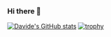 ### Hi there 👋

<!--
**davidemaggi/davidemaggi** is a ✨ _special_ ✨ repository because its `README.md` (this file) appears on your GitHub profile.

Here are some ideas to get you started:

- 🔭 I’m currently working on ...
- 🌱 I’m currently learning ...
- 👯 I’m looking to collaborate on ...
- 🤔 I’m looking for help with ...
- 💬 Ask me about ...
- 📫 How to reach me: ...
- 😄 Pronouns: ...
- ⚡ Fun fact: ...
-->
[![Davide's GitHub stats](https://github-readme-stats.vercel.app/api?username=davidemaggi&count_private=true)](https://github.com/anuraghazra/github-readme-stats)
[![trophy](https://github-profile-trophy.vercel.app/?username=davidemaggi&theme=onedark)](https://github.com/ryo-ma/github-profile-trophy)
